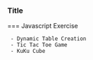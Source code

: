### Title

===
Javascript Exercise

```
 - Dynamic Table Creation
 - Tic Tac Toe Game
 - KuKu Cube
```
